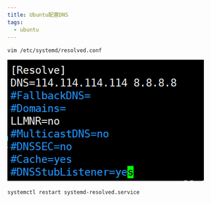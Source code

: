 ```yaml
---
title: Ubuntu配置DNS
tags:
  - ubuntu
---
```


```shell
vim /etc/systemd/resolved.conf
```

![DNS](/assets/image/ubuntu/ubuntu-dns.png)

```shell
systemctl restart systemd-resolved.service
```